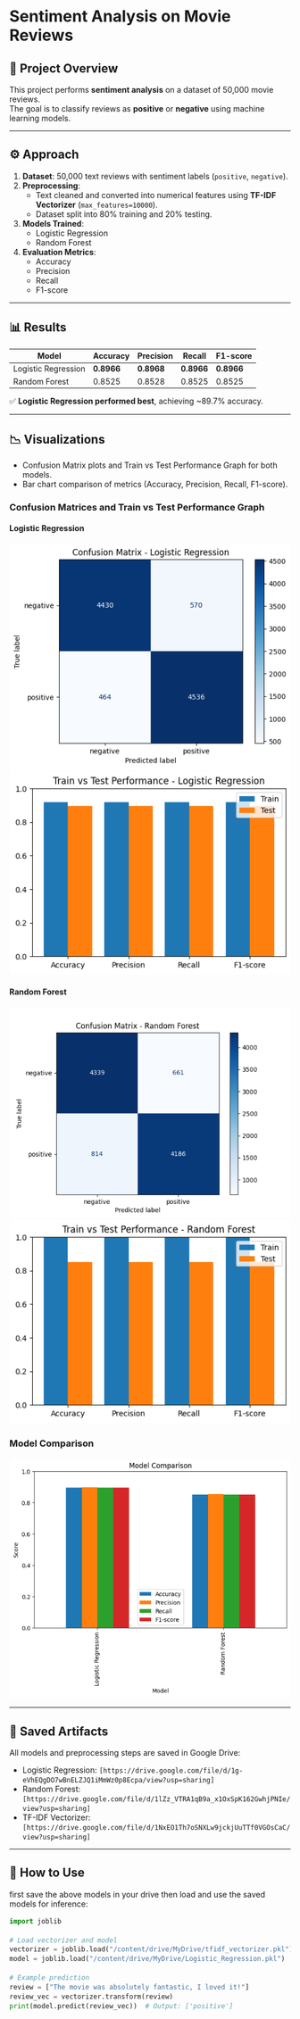 # Sentiment Analysis on Movie Reviews

## 📖 Project Overview
This project performs **sentiment analysis** on a dataset of 50,000 movie reviews.  
The goal is to classify reviews as **positive** or **negative** using machine learning models.

---

## ⚙️ Approach
1. **Dataset**: 50,000 text reviews with sentiment labels (`positive`, `negative`).
2. **Preprocessing**:
   - Text cleaned and converted into numerical features using **TF-IDF Vectorizer** (`max_features=10000`).
   - Dataset split into 80% training and 20% testing.
3. **Models Trained**:
   - Logistic Regression
   - Random Forest
4. **Evaluation Metrics**:
   - Accuracy
   - Precision
   - Recall
   - F1-score

---

## 📊 Results

| Model               | Accuracy | Precision | Recall | F1-score |
|----------------------|----------|-----------|--------|----------|
| Logistic Regression  | **0.8966** | **0.8968** | **0.8966** | **0.8966** |
| Random Forest        | 0.8525   | 0.8528    | 0.8525 | 0.8525   |

✅ **Logistic Regression performed best**, achieving ~89.7% accuracy.

---

## 📉 Visualizations
- Confusion Matrix plots and Train vs Test Performance Graph for both models.
- Bar chart comparison of metrics (Accuracy, Precision, Recall, F1-score).

### Confusion Matrices and Train vs Test Performance Graph
#### Logistic Regression
![Confusion Matrix - Logistic Regression](LR.png)
![Train vs test - Logistic Regression](LR_traintest.png)

#### Random Forest
![Confusion Matrix - Random Forest](confusion_matrix_rf.png)
![Train vs test - Random Forest](rf_traintest.png)

### Model Comparison
![Model Comparison](comp.png)


---

## 💾 Saved Artifacts
All models and preprocessing steps are saved in Google Drive:

- Logistic Regression: `[https://drive.google.com/file/d/1g-eVhEQgDO7wBnELZJQ1iMmWz0p8Ecpa/view?usp=sharing]`  
- Random Forest: `[https://drive.google.com/file/d/1lZz_VTRA1qB9a_x1OxSpK162GwhjPNIe/view?usp=sharing]`  
- TF-IDF Vectorizer: `[https://drive.google.com/file/d/1NxEO1Th7oSNXLw9jckjUuTTf0VGOsCaC/view?usp=sharing]`  

---

## 🚀 How to Use
first save the above models in your drive then load and use the saved models for inference:

```python
import joblib

# Load vectorizer and model
vectorizer = joblib.load("/content/drive/MyDrive/tfidf_vectorizer.pkl")
model = joblib.load("/content/drive/MyDrive/Logistic_Regression.pkl")

# Example prediction
review = ["The movie was absolutely fantastic, I loved it!"]
review_vec = vectorizer.transform(review)
print(model.predict(review_vec))  # Output: ['positive']


